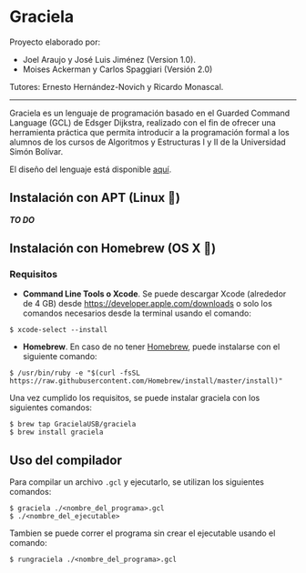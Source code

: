 # Graciela

Proyecto elaborado por:
* Joel Araujo y José Luis Jiménez (Version 1.0).
* Moises Ackerman y Carlos Spaggiari (Versión 2.0)

Tutores: Ernesto Hernández-Novich y Ricardo Monascal.

- - -

Graciela es un lenguaje de programación basado en el Guarded Command Language (GCL) de Edsger Dijkstra, 
realizado con el fin de ofrecer una herramienta práctica que permita introducir a la programación formal a
los alumnos de los cursos de Algoritmos y Estructuras I y II de la Universidad Simón Bolívar.

El diseño del lenguaje está disponible [aquí](doc/gacela/diseno.md).

## Instalación con APT (Linux 🐧)

***TO DO***

## Instalación con Homebrew (OS X )

### Requisitos
* **Command Line Tools o Xcode**. Se puede descargar Xcode (alrededor de 4 GB) desde  <https://developer.apple.com/downloads> o solo los comandos necesarios desde la terminal usando el comando:
```
$ xcode-select --install
```

* **Homebrew**. En caso de no tener [Homebrew](http://brew.sh), puede instalarse con el siguiente comando:
```
$ /usr/bin/ruby -e "$(curl -fsSL https://raw.githubusercontent.com/Homebrew/install/master/install)"
```    
Una vez cumplido los requisitos, se puede instalar graciela con los siguientes comandos:

    $ brew tap GracielaUSB/graciela
    $ brew install graciela

## Uso del compilador

Para compilar un archivo `.gcl` y ejecutarlo, se utilizan los siguientes comandos:

    $ graciela ./<nombre_del_programa>.gcl
    $ ./<nombre_del_ejecutable>

Tambien se puede correr el programa sin crear el ejecutable usando el comando:

    $ rungraciela ./<nombre_del_programa>.gcl

